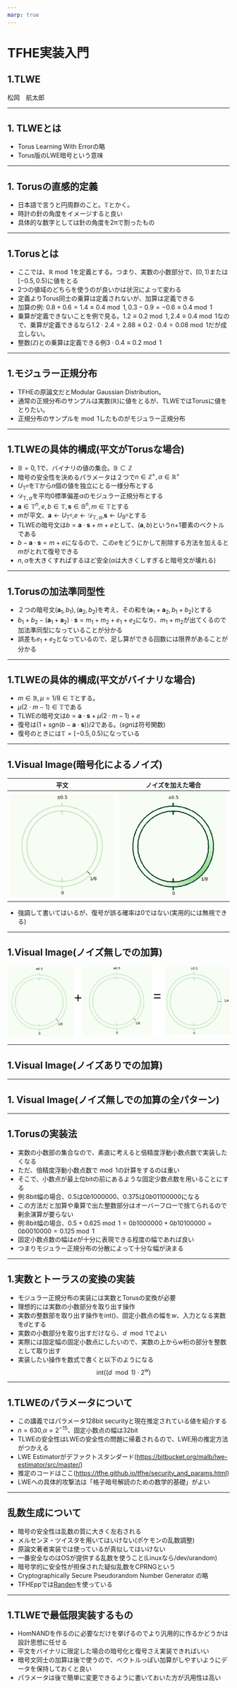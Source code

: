 ```yaml
---
marp: true
---
```

<!-- 
theme: default
size: 16:9
paginate: true
footer : ![](../image/ccbysa.png) [licence](https://creativecommons.org/licenses/by-sa/4.0/)
style: |
  h1, h2, h3, h4, h5, header, footer {
        color: white;
    }
  section {
    background-color: #505050;
    color:white
  }
  table{
      color:black
  }
  code{
    color:black
  }
-->

<!-- page_number: true -->

# TFHE実装入門

## 1.TLWE

松岡　航太郎

---

## 1. TLWEとは

- Torus Learning With Errorの略
- Torus版のLWE暗号という意味

---

## 1. Torusの直感的定義

- 日本語で言うと円周群のこと。$\mathbb{T}$とかく。
- 時計の針の角度をイメージすると良い
- 具体的な数字としては針の角度を2πで割ったもの

---

## 1.Torusとは

- ここでは、$\mathbb{R} \bmod 1$を定義とする。つまり、実数の小数部分で、$[0,1)$または$[-0.5,0.5)$に値をとる
- 2つの値域のどちらを使うのが良いかは状況によって変わる
- 定義よりTorus同士の乗算は定義されないが、加算は定義できる
- 加算の例: $0.8+0.6=1.4≡0.4 \bmod 1,0.3-0.9=-0.6 ≡ 0.4 \bmod 1$
- 乗算が定義できないことを例で見る。$1.2≡0.2 \bmod 1,2.4≡0.4 \bmod 1$なので、乗算が定義できるなら$1.2⋅ 2.4=2.88≡0.2⋅0.4=0.08\bmod 1$だが成立しない。
- 整数($\mathbb{Z}$)との乗算は定義できる例$3⋅ 0.4≡ 0.2 \bmod 1$

---

## 1.モジュラー正規分布

- TFHEの原論文だとModular Gaussian Distribution。
- 通常の正規分布のサンプルは実数($\mathbb{R}$)に値をとるが、TLWEではTorusに値をとりたい。
- 正規分布のサンプルを$\bmod 1$したものがモジュラー正規分布

---

## 1.TLWEの具体的構成(平文がTorusな場合)

- $\mathbb{B}={0,1}$で、バイナリの値の集合。$\mathbb{B}⊂ \mathbb{Z}$
- 暗号の安全性を決めるパラメータは２つで$n∈\mathbb{Z}^+,α∈\mathbb{R}^+$
- $U_{\mathbb{T}^n}$を$\mathbb{T}$から$n$個の値を独立にとる一様分布とする
- $\mathcal{D}_{\mathbb{T},α}$を平均$0$標準偏差$α$のモジュラー正規分布とする
- $\mathbf{a}∈ \mathbb{T}^n, e,b∈ \mathbb{T}, \mathbf{s}∈ \mathbb{B}^n,m∈ \mathbb{T}$とする
- $m$が平文、$\mathbf{a}←U_{\mathbb{T}^n}$,$e←\mathcal{D}_{\mathbb{T},α}$,$\mathbf{s}←U_{\mathbb{B}^n}$とする
- TLWEの暗号文は$b=\mathbf{a}⋅ \mathbf{s}+ m +e$として、$(\mathbf{a},b)$というn+1要素のベクトルである
- $b-\mathbf{a}⋅\mathbf{s}=m+e$になるので、この$e$をどうにかして削除する方法を加えると$m$がとれて復号できる
- $n,α$を大きくすればするほど安全($α$は大きくしすぎると暗号文が壊れる)

---

## 1.Torusの加法準同型性

- ２つの暗号文$(\mathbf{a}_1,b_1),(\mathbf{a}_2,b_2)$を考え、その和を$(\mathbf{a}_1+\mathbf{a}_2,b_1+b_2)$とする
- $b_1+b_2-(\mathbf{a}_1+\mathbf{a}_2)⋅\mathbf{s}=m_1+m_2+e_1+e_2$になり、$m_1+m_2$が出てくるので加法準同型になっていることが分かる
- 誤差も$e_1+e_2$となっているので、足し算ができる回数には限界があることが分かる

---

## 1.TLWEの具体的構成(平文がバイナリな場合)

- $m∈ \mathbb{B},μ=1/8\in\mathbb{T}$とする。
- $μ(2⋅ m-1)∈\mathbb{T}$である
- TLWEの暗号文は$b=\mathbf{a}⋅ \mathbf{s}+μ(2⋅ m-1)+e$
- 復号は$(1+\mathit{sgn}(b-\mathbf{a}\cdot\mathbf{s}))/2$である。($\mathit{sgn}$は符号関数)
- 復号のときには$\mathbb{T}=[-0.5,0.5)$になっている

---

## 1.Visual Image(暗号化によるノイズ)

|平文|ノイズを加えた場合|
|---|---|
|![](../image/ringwonoise.png)|![](../image/ringwithnoise.png)|

- 強調して書いてはいるが、復号が誤る確率は0ではない(実用的には無視できる)

---

## 1.Visual Image(ノイズ無しでの加算)

![](../image/addformulawonoise.png)

---

## 1.Visual Image(ノイズありでの加算)

---

## 1. Visual Image(ノイズ無しでの加算の全パターン)

---

## 1.Torusの実装法

- 実数の小数部の集合なので、素直に考えると倍精度浮動小数点数で実装したくなる
- ただ、倍精度浮動小数点数で$\bmod 1$の計算をするのは重い
- そこで、小数点が最上位bitの前にあるような固定少数点数を用いることにする
- 例:8bit幅の場合、$0.5$は$0b1000000$、$0.375$は$0b01100000$になる
- この方法だと加算や乗算で出た整数部分はオーバーフローで捨てられるので剰余演算が要らない
- 例:8bit幅の場合、$0.5+0.625 \bmod 1=0b1000000+0b10100000=0b0010000=0.125 \bmod 1$
- 固定小数点数の幅は$e$が十分に表現できる程度の幅であれば良い
- つまりモジュラー正規分布の分散によって十分な幅が決まる

---

## 1.実数とトーラスの変換の実装

- モジュラー正規分布の実装には実数とTorusの変換が必要
- 理想的には実数の小数部分を取り出す操作
- 実数の整数部を取り出す操作を$\mathrm{int}()$、固定小数点の幅を$w$、入力となる実数を$d$とする
- 実数の小数部分を取り出すだけなら、$d \mod{1}$でよい
- 実際には固定幅の固定小数点にしたいので、実数の上から$w$桁の部分を整数として取り出す
- 実装したい操作を数式で書くと以下のようになる
$$
\mathrm{int}((d \mod{1})⋅2^w)
$$

---

## 1.TLWEのパラメータについて

- この講義ではパラメータ128bit securityと現在推定されている値を紹介する
- $n=630$,$α=2^{-15}$、固定小数点の幅は32bit
- TLWEの安全性はLWEの安全性の問題に帰着されるので、LWE用の推定方法がつかえる
- LWE Estimatorがデファクトスタンダード(https://bitbucket.org/malb/lwe-estimator/src/master/)
- 推定のコードはここ(https://tfhe.github.io/tfhe/security_and_params.html)
- LWEへの具体的攻撃法は「格子暗号解読のための数学的基礎」がよい

---

## 乱数生成について

- 暗号の安全性は乱数の質に大きく左右される
- メルセンヌ・ツイスタを用いてはいけない(ポケモンの乱数調整)
- 原論文著者実装では使っているが真似してはいけない
- 一番安全なのはOSが提供する乱数を使うこと(Linuxなら/dev/urandom)
- 暗号学的に安全性が担保された疑似乱数をCPRNGという
- Cryptographically Secure Pseudorandom Number Generator の略
- TFHEppでは[Randen](https://github.com/google/randen)を使っている

---

## 1.TLWEで最低限実装するもの

- HomNANDを作るのに必要なだけを挙げるのでより汎用的に作るかどうかは設計思想に任せる
- 平文をバイナリに限定した場合の暗号化と復号さえ実装できればいい
- 暗号文同士の加算は後で使うので、ベクトルっぽい加算がしやすいようにデータを保持しておくと良い
- パラメータは後で簡単に変更できるように書いておいた方が汎用性は高い
